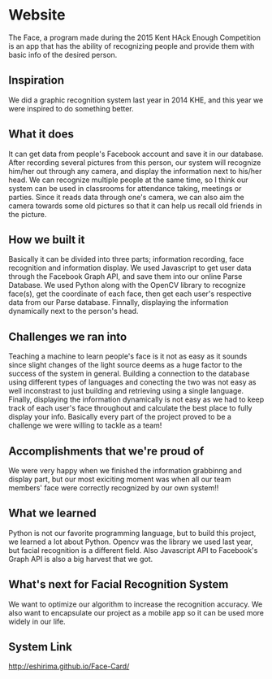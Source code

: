 # Website
The Face, a program made during the 2015 Kent HAck Enough Competition is an app that has the ability of recognizing people and provide them with basic info of the desired person.

## Inspiration
We did a graphic recognition system last year in 2014 KHE, and this year we were inspired to do something better.

## What it does
It can get data from people's Facebook account and save it in our database. After recording several pictures from this person, our system will recognize him/her out through any camera, and display the information next to his/her head. We can recognize multiple people at the same time, so I think our system can be used in classrooms for attendance taking, meetings or parties. Since it reads data through one's camera, we can also aim the camera towards some old pictures so that it can help us recall old friends in the picture.

## How we built it
Basically it can be divided into three parts; information recording, face recognition and information display. We used Javascript to get user data through the Facebook Graph API, and save them into our online Parse Database.
We used Python along with the OpenCV library to recognize face(s), get the coordinate of each face, then get each user's respective data from our Parse database.
Finnally, displaying the information dynamically next to the person's head.

## Challenges we ran into
Teaching a machine to learn people's face is it not as easy as it sounds since slight changes of the light source deems as a huge factor to the success of the system in general.
Building a connection to the database using different types of languages and conecting the two was not easy as well inconstrast to just building and retrieving using a single language.
Finally, displaying the information dynamically is not easy as we had to keep track of each user's face throughout and calculate the best place to fully display your info.
Basically every part of the project proved to be a challenge we were willing to tackle as a team!

## Accomplishments that we're proud of
We were very happy when we finished the information grabbinng and display part, but our most exiciting moment was when all our team members' face were correctly recognized by our own system!!

## What we learned
Python is not our favorite programming language, but to build this project, we learned a lot about Python.
Opencv was the library we used last year, but facial recognition is a different field. Also Javascript API to Facebook's Graph API is also a big harvest that we got.

## What's next for Facial Recognition System
We want to optimize our algorithm to increase the recognition accuracy. We also want to encapsulate our project as a mobile app so it can be used more widely in our life.

## System Link
http://eshirima.github.io/Face-Card/
